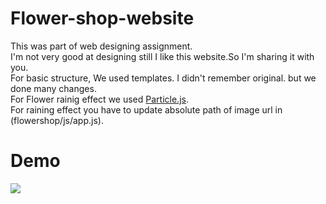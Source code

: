 # Flower-shop-website
This was part of web designing assignment.
<br>I'm not very good at designing still I like this website.So I'm sharing it with you.
<br> For basic structure, We used templates. I didn't remember original. but we done many changes.
<br> For Flower rainig effect we used [Particle.js](https://github.com/VincentGarreau/particles.js/).
<br> For raining effect you have to update absolute path of image url in (flowershop/js/app.js).

# Demo
![](demo1.gif)
